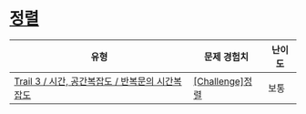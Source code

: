 # [정렬](https://www.codetree.ai/trails/complete/curated-cards/challenge-time-complexity-sort)

|유형|문제 경험치|난이도|
|---|---|---|
|[Trail 3 / 시간, 공간복잡도 / 반복문의 시간복잡도](https://www.codetree.ai/trail-info/novice-high/)|[[Challenge]정렬](https://www.codetree.ai/trails/complete/curated-cards/challenge-time-complexity-sort/)|보통|


